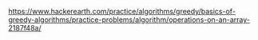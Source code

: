https://www.hackerearth.com/practice/algorithms/greedy/basics-of-greedy-algorithms/practice-problems/algorithm/operations-on-an-array-2187f48a/
